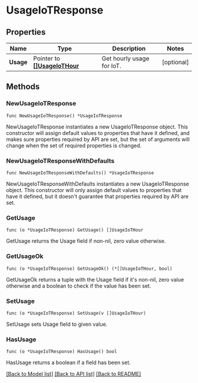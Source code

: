 # UsageIoTResponse

## Properties

Name | Type | Description | Notes
---- | ---- | ----------- | ------
**Usage** | Pointer to [**[]UsageIoTHour**](UsageIoTHour.md) | Get hourly usage for IoT. | [optional] 

## Methods

### NewUsageIoTResponse

`func NewUsageIoTResponse() *UsageIoTResponse`

NewUsageIoTResponse instantiates a new UsageIoTResponse object.
This constructor will assign default values to properties that have it defined,
and makes sure properties required by API are set, but the set of arguments
will change when the set of required properties is changed.

### NewUsageIoTResponseWithDefaults

`func NewUsageIoTResponseWithDefaults() *UsageIoTResponse`

NewUsageIoTResponseWithDefaults instantiates a new UsageIoTResponse object.
This constructor will only assign default values to properties that have it defined,
but it doesn't guarantee that properties required by API are set.

### GetUsage

`func (o *UsageIoTResponse) GetUsage() []UsageIoTHour`

GetUsage returns the Usage field if non-nil, zero value otherwise.

### GetUsageOk

`func (o *UsageIoTResponse) GetUsageOk() (*[]UsageIoTHour, bool)`

GetUsageOk returns a tuple with the Usage field if it's non-nil, zero value otherwise
and a boolean to check if the value has been set.

### SetUsage

`func (o *UsageIoTResponse) SetUsage(v []UsageIoTHour)`

SetUsage sets Usage field to given value.

### HasUsage

`func (o *UsageIoTResponse) HasUsage() bool`

HasUsage returns a boolean if a field has been set.


[[Back to Model list]](../README.md#documentation-for-models) [[Back to API list]](../README.md#documentation-for-api-endpoints) [[Back to README]](../README.md)


